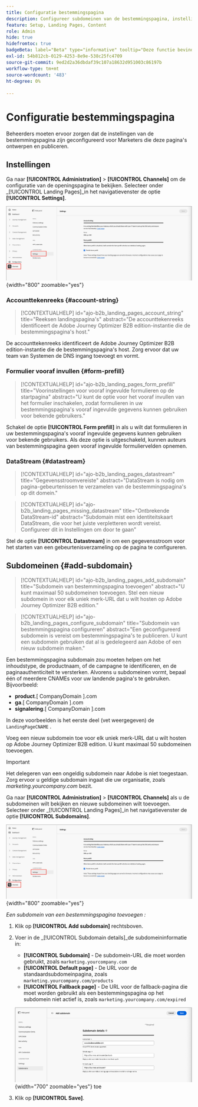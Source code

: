 ```yaml
---
title: Configuratie bestemmingspagina
description: Configureer subdomeinen van de bestemmingspagina, instellingen van de formuliervoorinvulling en gegevensstreams om publicatie van campagnewebpagina's in Journey Optimizer B2B edition mogelijk te maken.
feature: Setup, Landing Pages, Content
role: Admin
hide: true
hidefromtoc: true
badgeBeta: label="Beta" type="informative" tooltip="Deze functie bevindt zich momenteel in een beperkte bètaversie"
exl-id: 54b812cb-0129-4253-8e9e-538c25fc4709
source-git-commit: 9ed2d2a36dbdaf39c107a18632d951003c86197b
workflow-type: tm+mt
source-wordcount: '483'
ht-degree: 0%

---
```


# Configuratie bestemmingspagina

Beheerders moeten ervoor zorgen dat de instellingen van de bestemmingspagina zijn geconfigureerd voor Marketers die deze pagina&#39;s ontwerpen en publiceren.

## Instellingen

Ga naar **[!UICONTROL Administration]** > **[!UICONTROL Channels]** om de configuratie van de openingspagina te bekijken. Selecteer onder _[!UICONTROL Landing Pages]_in het navigatievenster de optie **[!UICONTROL Settings]**.

![ het Bestaan van pagina montages ](./assets/config-landing-pages-settings.png){width="800" zoomable="yes"}

### Accounttekenreeks {#account-string}

>[!CONTEXTUALHELP]
>id="ajo-b2b_landing_pages_account_string"
>title="Reeksen landingspagina&#39;s"
>abstract="De accounttekenreeks identificeert de Adobe Journey Optimizer B2B edition-instantie die de bestemmingspagina&#39;s host."

De accounttekenreeks identificeert de Adobe Journey Optimizer B2B edition-instantie die de bestemmingspagina&#39;s host. Zorg ervoor dat uw team van Systemen de DNS ingang toevoegt en vormt.

### Formulier vooraf invullen {#form-prefill}

>[!CONTEXTUALHELP]
>id="ajo-b2b_landing_pages_form_prefill"
>title="Voorinstellingen voor vooraf ingevulde formulieren op de startpagina"
>abstract="U kunt de optie voor het vooraf invullen van het formulier inschakelen, zodat formulieren in uw bestemmingspagina&#39;s vooraf ingevulde gegevens kunnen gebruiken voor bekende gebruikers."

Schakel de optie **[!UICONTROL Form prefill]** in als u wilt dat formulieren in uw bestemmingspagina&#39;s vooraf ingevulde gegevens kunnen gebruiken voor bekende gebruikers. Als deze optie is uitgeschakeld, kunnen auteurs van bestemmingspagina geen vooraf ingevulde formuliervelden opnemen.

### DataStream {#datastream}

>[!CONTEXTUALHELP]
>id="ajo-b2b_landing_pages_datastream"
>title="Gegevensstroomvereiste"
>abstract="DataStream is nodig om pagina-gebeurtenissen te verzamelen van de bestemmingspagina&#39;s op dit domein."

>[!CONTEXTUALHELP]
>id="ajo-b2b_landing_pages_missing_datastream"
>title="Ontbrekende DataStream-id"
>abstract="Subdomain mist een identiteitskaart DataStream, die voor het juiste verpletteren wordt vereist. Configureer dit in Instellingen om door te gaan"

Stel de optie **[!UICONTROL Datastream]** in om een gegevensstroom voor het starten van een gebeurtenisverzameling op de pagina te configureren.

## Subdomeinen {#add-subdomain}

>[!CONTEXTUALHELP]
>id="ajo-b2b_landing_pages_add_subdomain"
>title="Subdomein van bestemmingspagina toevoegen"
>abstract="U kunt maximaal 50 subdomeinen toevoegen. Stel een nieuw subdomein in voor elk uniek merk-URL dat u wilt hosten op Adobe Journey Optimizer B2B edition."

>[!CONTEXTUALHELP]
>id="ajo-b2b_landing_pages_configure_subdomain"
>title="Subdomein van bestemmingspagina configureren"
>abstract="Een geconfigureerd subdomein is vereist om bestemmingspagina&#39;s te publiceren. U kunt een subdomein gebruiken dat al is gedelegeerd aan Adobe of een nieuw subdomein maken."

Een bestemmingspagina subdomain zou moeten helpen om het inhoudstype, de productnaam, of de campagne te identificeren, en de paginaauthenticiteit te versterken. Alvorens u subdomeinen vormt, bepaal één of meerdere CNAMEs voor uw landende pagina&#39;s te gebruiken. Bijvoorbeeld:

* **product**.[ CompanyDomain ].com
* **ga**.[ CompanyDomain ].com
* **signalering**.[ CompanyDomain ].com

In deze voorbeelden is het eerste deel (vet weergegeven) de `LandingPageCNAME` .

Voeg een nieuw subdomein toe voor elk uniek merk-URL dat u wilt hosten op Adobe Journey Optimizer B2B edition. U kunt maximaal 50 subdomeinen toevoegen.

>[!IMPORTANT]
>
>Het delegeren van een ongeldig subdomein naar Adobe is niet toegestaan. Zorg ervoor u geldige subdomain ingaat die uw organisatie, zoals _marketing.yourcompany.com_ bezit.

Ga naar **[!UICONTROL Administration]** > **[!UICONTROL Channels]** als u de subdomeinen wilt bekijken en nieuwe subdomeinen wilt toevoegen. Selecteer onder _[!UICONTROL Landing Pages]_in het navigatievenster de optie **[!UICONTROL Subdomains]**.

![ het Bestaan van pagina subdomeinen ](./assets/config-landing-pages-settings.png){width="800" zoomable="yes"}

_Een subdomein van een bestemmingspagina toevoegen :_

1. Klik op **[!UICONTROL Add subdomain]** rechtsboven.

1. Voer in de _[!UICONTROL Subdomain details]_de subdomeininformatie in:

   * **[!UICONTROL Subdomain]** - De subdomein-URL die moet worden gebruikt, zoals `marketing.yourcompany.com`
   * **[!UICONTROL Default page]** - De URL voor de standaardsubdomeinpagina, zoals `marketing.yourcompany.com/products`
   * **[!UICONTROL Fallback page]** - De URL voor de fallback-pagina die moet worden gebruikt als een bestemmingspagina op het subdomein niet actief is, zoals `marketing.yourcompany.com/expired`

   ![ voeg het landen pagina subdomain ](./assets/config-landing-pages-add-subdomain.png){width="700" zoomable="yes"} toe

1. Klik op **[!UICONTROL Save]**.
